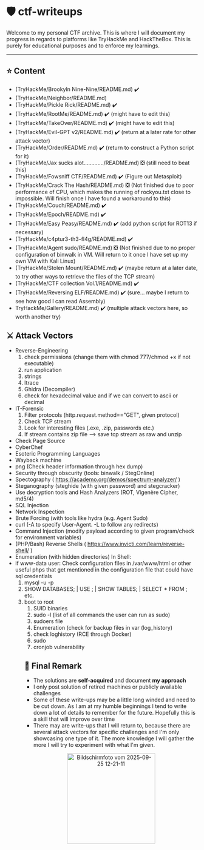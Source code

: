 # 🛡️ ctf-writeups

Welcome to my personal CTF archive. This is where I will document my progress in regards to platforms like TryHackMe and HackTheBox. This is purely for educational purposes and to enforce my learnings.

---

## ⭐ Content
- (TryHackMe/Brookyln Nine-Nine/README.md) ✔️
- (TryHackMe/Neighbor/README.md)
- (TryHackMe/Pickle Rick/README.md) ✔️
- (TryHackMe/RootMe/README.md) ✔️ (might have to edit this)
- (TryHackMe/TakeOver/README.md) ✔️ (might have to edit this)
- (TryHackMe/Evil-GPT v2/README.md) ✔️ (return at a later rate for other attack vector)
- (TryHackMe/Order/README.md) ✔️ (return to construct a Python script for it)
- (TryHackMe/Jax sucks alot............./README.md) ❎ (still need to beat this)
- (TryHackMe/Fowsniff CTF/README.md) ✔️ (Figure out Metasploit)
- (TryHackMe/Crack The Hash/README.md) ❎ (Not finished due to poor performance of CPU, which makes the running of rockyou.txt close to impossible. Will finish once I have found a workaround to this)
- (TryHackMe/Couch/README.md) ✔️
- (TryHackMe/Epoch/README.md) ✔️
- (TryHackMe/Easy Peasy/README.md) ✔️ (add python script for ROT13 if necessary)
- (TryHackMe/c4ptur3-th3-fl4g/README.md) ✔️
- (TryHackMe/Agent sudo/README.md) ❎ (Not finished due to no proper configuration of binwalk in VM. Will return to it once I have set up my own VM with Kali Linux)
- (TryHackMe/Stolen Mount/README.md) ✔️ (maybe return at a later date, to try other ways to retrieve the files of the TCP stream)
- (TryHackMe/CTF collection Vol.1/README.md) ✔️
- (TryHackMe/Reversing ELF/README.md) ✔️ (sure... maybe I return to see how good I can read Assembly)
- TryHackMe/Gallery/README.md) ✔️ (multiple attack vectors here, so worth another try)

## ⚔️ Attack Vectors
- Reverse-Engineering
  1. check permissions (change them with chmod 777/chmod +x if not executable)
  2. run application
  3. strings
  4. ltrace
  5. Ghidra (Decompiler)
  6. check for hexadecimal value and if we can convert to ascii or decimal
- IT-Forensic
  1. Filter protocols (http.request.method=="GET", given protocol)
  2. Check TCP stream
  3. Look for interesting files (.exe, .zip, passwords etc.)
  4. If stream contains zip file --> save tcp stream as raw and unzip
- Check Page Source
- CyberChef
- Esoteric Programming Languages
- Wayback machine
- png (Check header information through hex dump)
- Security through obscurity (tools: binwalk / StegOnline)
- Spectography ( https://academo.org/demos/spectrum-analyzer/ )
- Steganography (steghide (with given password) and stegcracker) 
- Use decryption tools and Hash Analyzers (ROT, Vigenère Cipher, md5/4)
- SQL Injection
- Network Inspection
- Brute Forcing (with tools like hydra (e.g. Agent Sudo)
- curl (-A to specify User-Agent. -L to follow any redirects)
- Command Injection (modify payload according to given program/check for environment variables)
- (PHP/Bash) Reverse Shells ( https://www.invicti.com/learn/reverse-shell/ )
- Enumeration (with hidden directories)
In Shell:
- if www-data user: Check configuration files in /var/www/html or other useful phps that get mentioned in the configuration file that could have sql credentials
  1. mysql -u <username> -p
  2. SHOW DATABASES; | USE <DATABASE>; | SHOW TABLES; | SELECT * FROM <TABLE>; etc.
- boot to root
  1. SUID binaries
  2. sudo -l (list of all commands the user can run as sudo)
  3. sudoers file
  4. Enumeration (check for backup files in var (log_history)
  5. check loghistory (RCE through Docker)
  6. sudo
  7. cronjob vulnerability

## 📌 Final Remark
- The solutions are **self-acquired** and document **my approach**
- I only post solution of retired machines or publicly available challenges
- Some of these write-ups may be a little long winded and need to be cut down. As I am at my humble beginnings I tend to write down a lot of details to remember for the future. Hopefully this is a skill that will improve over time
- There may are write-ups that I will return to, because there are several attack vectors for specific challenges and I'm only showcasing one type of it. The more knowledge I will gather the more I will try to experiment with what I'm given.

<p align="center">
  <img width="232" height="238" alt="Bildschirmfoto vom 2025-09-25 12-21-11" src="https://github.com/user-attachments/assets/644db5df-efed-4473-9b2d-539758ff45a0" />
</p>
